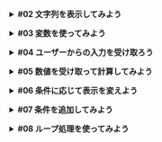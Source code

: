 **<details><summary>#02 文字列を表示してみよう</summary>**
  - コメント方法

    ```ruby
    # 先頭にパウンド記号(#) コメント　で文末までコメント扱いになる。

    # comment
    ```

    ```ruby
    # 複数行のコメントの場合、=begin と =end の間に何行でも書いていくことができる。

    =begin
    comment
    comment
    =end
    ```

  - ターミナルについて

    ```ruby
    # ターミナル内をクリアにする

    % clear と打つか または control + L
    ```
</details>

**<details><summary>#03 変数を使ってみよう</summary>**
- 変数は値につける名前のこと。
- 変数に値を割り当てることを「値を代入する」というので、用語として覚えておいてください。
- 文字列の中に変数を埋め込むこともできます。
    - 変数を埋め込むには`#{}`で変数名を`#{name}`と書いてあげる。
- 変数を使うとプログラムが変更に強くなるという利点があります。
    - 例えばyoshiwoを大文字にしたかった場合、変数を使っていなかったらyoshiwoと書いていた箇所全てを修正する必要があります。ただし、変数を使えばname = “yoshiwo”の1箇所だけを直すだけで済むことがわかります。
    
    ```ruby
    # puts "hello yoshiwo"
    # puts "hello yoshiwo again!"
    
    name = "YOSHIWO"
    puts name
    
    puts "hello #{name}"
    puts "hello #{name} again!"
    ```
    
- 変数はとても便利なので、積極的に使っていくといいかと思います。</details>

**<details><summary>#04 ユーザーからの入力を受け取ろう</summary>**
- 入力を受け取って変数に代入してみましょう。
    - gets(ゲッツ、ゲットエス)という命令を使えば、入力を受け取って返してくれるので、`name = gets` としてあげます。
    - puts(プッツ、プットエス)。
    
    ```ruby
    % ruby main.rb
    tom
    hello tom
    hello tom
     again!
    ```
    
    - again!の手前で変な改行が入っているのが気になります。これは、getsは改行付きで値を取得するからなので、改行を除去したい場合は`gets.chomp`(チョンプ)としてあげればOKです。
    
    ```ruby
    name = gets.chomp # 改行を除去する
    
    puts "hello #{name}"
    puts "hello #{name} again!"
    ```
    
    ```ruby
    % ruby main.rb
    tom
    hello tom
    hello tom again!
    ```
    
    - 入力待ちをする時にメッセージがあるとわかりやすいので、getsの前にYour name?と常時して訊くようにしてあげましょう。
    
    ```ruby
    puts "Your name?"
    name = gets.chomp
    
    puts "hello #{name}"
    puts "hello #{name} again!"
    ```
    
    ```ruby
    % ruby main.rb
    Your name?
    ```
    
    - 表示がされましたが、Your name?のあとに改行がない方がわかりやすいですね。
    - では、プログラムを一旦終了させたいのですが、オンラインターミナルを1回クリックしてアクティブにした後に、プログラムを途中で止めるにはcontrol + C としてあげればOKです。
    
    ```ruby
    # control + C を実行 変なメッセージが出ますが、プロンプトに戻っていればOKです
    % ruby main.rb
    Your name?
    ^Cmain.rb:2:in `gets': Interrupt
    	from main.rb:2:in `gets'
    	from main.rb:2:in `<main>'
    
    yoshiwo@Yoshiwos-MacBook-Pro dotinstall.ruby %
    ```
    
    - 修正をどのようにするのかというと、1行目のputsをprintにしてあげれば、最後に改行が出力されないのでこれで実行してみます。
    - プロンプトとは`~ %`の部分です。これが出ているときは、Linuxコマンドが入力できる状態であることを表しています。
    
    ```ruby
    print "Your name?"
    name = gets.chomp
    
    puts "hello #{name}"
    puts "hello #{name} again!"
    ```
    
    ```ruby
    % ruby main.rb
    Your name? tom
    hello  tom
    hello  tom again!
    ```
    
- 要点まとめ
  - gets
  - chomp
  - プログラムの終了方法(ターミナル)</details>
  
**<details><summary>#05 数値を受け取って計算してみよう</summary>**
- 今回作りたいのは数当てゲームなので、数を受け取って何らかの計算をとりあえずしてみましょう。
    - 今までの復習になりますが、改行なしでメッセージを表示したいのでprint “Your number?”としてあげつつ、入力を受け取ってnumに入れてあげましょう。
    - numを表示したいのですが、その時に計算をしてあげましょう。入力した数値に3を足して出力してみます。
    - 実行して、適当に数字を入力してreturnを押すと、エラーになります。
    
    ```ruby
    % ruby main.rb
    Your number? 5 # 5を入力して、returnを押すとエラーが表示
    main.rb:4:in `+': no implicit conversion of Integer into String (TypeError)
    	from main.rb:4:in `<main>'
    ```
    
    - これはgetsが受け取るのは、あくまでも文字列だからです。したがって、計算するために数値に変換するための処理が必要です。
    - いろいろな方法がありますが、chompを`.to_i`にすると整数値に変換してくれます。このto_iはto integerの略です。
    - なお、整数値に変換するとそもそも改行がなくなるので、さらにchompする必要はありません。
    
    ```ruby
    print "Your number?"
    num = gets.to_i
    
    puts num + 3
    ```
    
    ```ruby
    % ruby main.rb
    Your number? 5
    8
    ```

- 要点まとめ
  - 数値への変換
  - 動作確認</details>

**<details><summary>#06 条件に応じて表示を変えよう</summary>**
- 次は、受け取った数値があらかじめ用意しておいた答えと一致するかどうかを調べて、結果を表示してみましょう。
    - answerという変数を用意してあげて、今回は答えは6としましょう。
    - それからメッセージは、「数を当てる」という意味で、推測を意味するguessにしておきます。また、変数名もguessにしておくとわかりやすいです。
    
    ```ruby
    answer = 6
    
    print "Your guess?"
    guess = gets.to_i
    ```
    
    - answerとguessを比べたいのですがif endという命令を使ってあげます。なお、answerとguessが等しいという記号は==を使ってあげてください。変数に値を代入するのが`=`、比較する時に使うのが`==`なので、間違えないようにしてください。
    - もし等しかった時の処理はifとendの間に書けばよいのでBingo!と表示してあげましょう。
    
    ```ruby
    answer = 6
    
    print "Your guess?"
    guess = gets.to_i
    
    if answer == guess
      puts "Bingo!"
    end
    ```
    
    ```ruby
    % ruby main.rb
    Your guess? 6
    Bingo!
    
    % ruby main.rb
    Your guess? 3
    ```
    
    - 数字が合えばBingo!が表示されます。もしanswerとguessが等しくなかった場合にもメッセージを出したい場合は、間にelseと書いてあげて、endの間にanswerとguessが等しくなかった時の処理を書いてあげればOKです。
    
    ```ruby
    answer = 6
    
    print "Your guess?"
    guess = gets.to_i
    
    if answer == guess
      puts "Bingo!"
    else
      puts "Boo..."
    end
    ```
    
    ```ruby
    % ruby main.rb
    Your guess? 3
    Boo...
    ```
    
    - ちゃんとBoo...と出たのがわかります。
- 要点まとめ
  - if...end
  - if...else...end</details>

**<details><summary>#07 条件を追加してみよう</summary>**
- 次は、answerとguessを比べてanswerがもっと大きいのか、もっと小さいのかも表示してみましょう。どうするかというと、さらに条件を加えてあげればいいですね。
  - elsifとして条件を書きます。
  - answerがguessより大きかったら、もっと大きな数字だよ、という意味でBigger!と表示してあげましょう。
  - それから、どちらの条件にも当てはまらなかったら、それはanswerがguessより小さいということなので、もっと小さな数字だよ、という意味でSmaller!と表示してあげます。

  ```ruby
  answer = 6

  print "Your guess?"
  guess = gets.to_i

  if answer == guess
    puts "Bingo!"
  elsif answer > guess
    puts "Bigger!"
  else
    puts "Smaller!"
  end
  ```

  ```ruby
  % ruby main.rb
  Your guess? 5
  Bigger! # 答えが6なのでbigger!が表示

  % ruby main.rb
  Your guess? 8
  Smaller! # 答えが6なのでSmaller!が表示

  % ruby main.rb
  Your guess? 6
  Bingo! # 答えが6なのでBingo!が表示
  ```

  - 答えが決まっているのもつまらないので、answerがランダムに決まるようにしてあげましょう。どうするかというと、rand()という命令を使ってあげます。
  - `rand(10)`とすると、0から10未満のランダムな整数値を生成してくれるので0から9のどれかになります。
  - 今回欲しいのは1から10なので + 1してあげればよいでしょう。
  - ついでに正解も表示するようにしてみましょう。判定が終わった後に、「答えはこれだったよ」とputsで変数を埋め込みながら表示してあげます。

  ```ruby
  answer = rand(10) + 1

  print "Your guess?"
  guess = gets.to_i

  if answer == guess
    puts "Bingo!"
  elsif answer > guess
    puts "Bigger!"
  else
    puts "Smaller!"
  end

  puts "Answer was #{answer}"
  ```

  ```ruby
  % ruby main.rb
  Your guess? 6
  Bigger!
  Answer was 9

  % ruby main.rb
  Your guess? 9
  Smaller!
  Answer was 5
  ```

  - こうした乱数も使えるようになっておきましょう。
- 要点まとめ
  - if...elsif...else...end
  - 乱数</details>

**<details><summary>#08 ループ処理を使ってみよう</summary>**
- 次は、正解するまで何回もチャレンジできるようにしてみましょう。
    - どうするかというとループ処理で囲ってあげます。
    - loop do endとしてあげて、数を当てる処理をカットして、貼り付けてあげればよいでしょう。
    - 字下げが崩れた場合は、範囲選択してtabキーでなおすことができるので覚えておいてください。
    
    ```ruby
    answer = rand(10) + 1
    
    loop do
      print "Your guess?"
      guess = gets.to_i
    
      if answer == guess
        puts "Bingo!"
      elsif answer > guess
        puts "Bigger!"
      else
        puts "Smaller!"
      end
    
      puts "Answer was #{answer}"
    end
    ```
    
    - ただ、このままだと永久にループしてしますので、条件に合致したらループから抜けてあげましょう。answerがguessと一緒だった場合に終わりたいので、breakとしてあげるとループを抜けることができます。
    - それから、正解を表示してはゲームにならないので、puts “Answer was #{answer}”は消してあげましょう。
    
    ```ruby
    answer = rand(10) + 1
    
    loop do
      print "Your guess?"
      guess = gets.to_i
    
      if answer == guess
        puts "Bingo!"
        break
      elsif answer > guess
        puts "Bigger!"
      else
        puts "Smaller!"
      end
    end
    ```
    
    ```ruby
    % ruby main.rb
    Your guess? 6
    Smaller!
    Your guess? 5
    Bingo!
    % 
    ```
    
    - Bingo!になってループを抜けて終了したのがわかります。
    - こうしたループ処理もプログラミングではよく使うので慣れておくようにしてください。
- 要点まとめ
  - loop...end
  - break</details>

